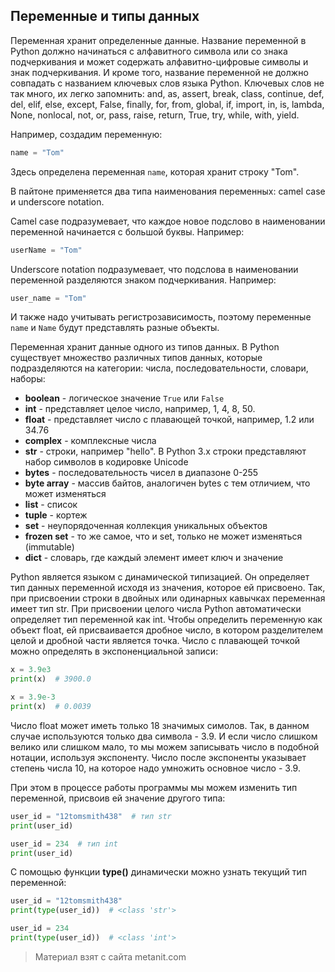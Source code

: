 ## Переменные и типы данных

Переменная хранит определенные данные. Название переменной в Python должно начинаться с алфавитного символа или со знака подчеркивания и может содержать алфавитно-цифровые символы и знак подчеркивания. И кроме того, название переменной не должно совпадать с названием ключевых слов языка Python. Ключевых слов не так много, их легко запомнить: and, as, assert, break, class, continue, def, del, elif, else, except, False, finally, for, from, global, if, import, in, is, lambda, None, nonlocal, not, or, pass, raise, return, True, try, while, with, yield.

Например, создадим переменную:

```py
name = "Tom"
```

Здесь определена переменная `name`, которая хранит строку "Tom".

В пайтоне применяется два типа наименования переменных: camel case и underscore notation.

Camel case подразумевает, что каждое новое подслово в наименовании переменной начинается с большой буквы. Например:

```py
userName = "Tom"
```

Underscore notation подразумевает, что подслова в наименовании переменной разделяются знаком подчеркивания. Например:

```py
user_name = "Tom"
```

И также надо учитывать регистрозависимость, поэтому переменные `name` и `Name` будут представлять разные объекты.

Переменная хранит данные одного из типов данных. В Python существует множество различных типов данных, которые подразделяются на категории: числа, последовательности, словари, наборы:
- **boolean** - логическое значение `True` или `False`
- **int** - представляет целое число, например, 1, 4, 8, 50.
- **float** - представляет число с плавающей точкой, например, 1.2 или 34.76
- **complex** - комплексные числа
- **str** - строки, например "hello". В Python 3.x строки представляют набор символов в кодировке Unicode
- **bytes** - последовательность чисел в диапазоне 0-255
- **byte array** - массив байтов, аналогичен bytes с тем отличием, что может изменяться
- **list** - список
- **tuple** - кортеж
- **set** - неупорядоченная коллекция уникальных объектов
- **frozen set** - то же самое, что и set, только не может изменяться (immutable)
- **dict** - словарь, где каждый элемент имеет ключ и значение

Python является языком с динамической типизацией. Он определяет тип данных переменной исходя из значения, которое ей присвоено. Так, при присвоении строки в двойных или одинарных кавычках переменная имеет тип str. При присвоении целого числа Python автоматически определяет тип переменной как int. Чтобы определить переменную как объект float, ей присваивается дробное число, в котором разделителем целой и дробной части является точка. Число с плавающей точкой можно определять в экспоненциальной записи:

```py
x = 3.9e3
print(x)  # 3900.0

x = 3.9e-3
print(x)  # 0.0039
```

Число float может иметь только 18 значимых симолов. Так, в данном случае используются только два символа - 3.9. И если число слишком велико или слишком мало, то мы можем записывать число в подобной нотации, используя экспоненту. Число после экспоненты указывает степень числа 10, на которое надо умножить основное число - 3.9.

При этом в процессе работы программы мы можем изменить тип переменной, присвоив ей значение другого типа:

```py
user_id = "12tomsmith438"  # тип str
print(user_id)

user_id = 234  # тип int
print(user_id)
```

С помощью функции **type()** динамически можно узнать текущий тип переменной:

```py
user_id = "12tomsmith438"
print(type(user_id))  # <class 'str'>

user_id = 234
print(type(user_id))  # <class 'int'>
```


> Материал взят с сайта metanit.com